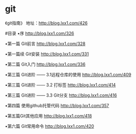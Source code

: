 # git
《git指南》 
地址：http://blog.lxx1.com/426

#目录
•序   http://blog.lxx1.com/326

•第一篇 Git前言 http://blog.lxx1.com/328 

•第一篇续 Git安装 http://blog.lxx1.com/331

•第二篇 Git入门   http://blog.lxx1.com/336

•第三篇 Git进阶 —— 3.1远程仓库的使用    http://blog.lxx1.com/409

•第三篇 Git进阶 —— 3.2 打标签   http://blog.lxx1.com/414

•第三篇 Git进阶 —— 3.3 Git分支    http://blog.lxx1.com/416

•第四篇 使用github托管代码    http://blog.lxx1.com/357

•第五篇Git其他应用    http://blog.lxx1.com/418

•第六篇 Git常用命令   http://blog.lxx1.com/420

